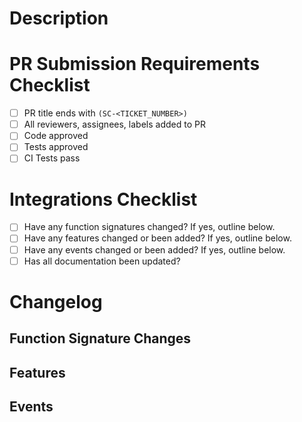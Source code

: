 # Description

# PR Submission Requirements Checklist

- [ ] PR title ends with `(SC-<TICKET_NUMBER>)`
- [ ] All reviewers, assignees, labels added to PR
- [ ] Code approved
- [ ] Tests approved
- [ ] CI Tests pass

# Integrations Checklist

- [ ] Have any function signatures changed? If yes, outline below.
- [ ] Have any features changed or been added? If yes, outline below.
- [ ] Have any events changed or been added? If yes, outline below.
- [ ] Has all documentation been updated?

# Changelog
## Function Signature Changes

## Features 

## Events

